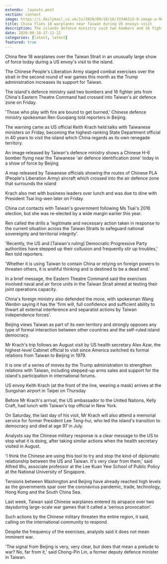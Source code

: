 ```yaml
---
extends: _layouts.post
section: content
image: https://i.dailymail.co.uk/1s/2020/09/18/16/33346312-0-image-a-90_1600442266142.jpg 
title: China flies 18 warplanes near Taiwan during US envoys visit 
description: The islands defence ministry said two bombers and 16 fighter jets from Chinas Eastern Theatre Command had crossed into Taiwans air defence zone on Friday. 
date: 2020-09-18-17-11-21 
categories: [latest, latest] 
featured: true 
--- 
```

China flew 18 warplanes over the Taiwan Strait in an unusually large show of force today during a US envoy's visit to the island.  

The Chinese People's Liberation Army staged combat exercises over the strait in the second round of war games this month as the Trump administration increases its support for Taiwan.      

The island's defence ministry said two bombers and 16 fighter jets from China's Eastern Theatre Command had crossed into Taiwan's air defence zone on Friday. 

'Those who play with fire are bound to get burned,' Chinese defence ministry spokesman Ren Guoqiang told reporters in Beijing.  

The warning came as US official Keith Krach held talks with Taiwanese ministers on Friday, becoming the highest-ranking State Department official in 40 years to visit the island which China regards as its own renegade territory. 

An image released by Taiwan's defence ministry shows a Chinese H-6 bomber flying near the Taiwanese 'air defence identification zone' today in a show of force by Beijing 

A map released by Taiwanese officials showing the routes of Chinese PLA (People's Liberation Army) aircraft which crossed into the air defence zone that surrounds the island 

Krach also met with business leaders over lunch and was due to dine with President Tsai Ing-wen later on Friday.

China cut contacts with Taiwan's government following Ms Tsai's 2016 election, but she was re-elected by a wide margin earlier this year. 

Ren called the drills a 'legitimate and necessary action taken in response to the current situation across the Taiwan Straits to safeguard national sovereignty and territorial integrity'.

'Recently, the US and [Taiwan's ruling] Democratic Progressive Party authorities have stepped up their collusion and frequently stir up troubles,' Ren told reporters. 

'Whether it is using Taiwan to contain China or relying on foreign powers to threaten others, it is wishful thinking and is destined to be a dead end.'

In a brief message, the Eastern Theatre Command said the exercises involved naval and air force units in the Taiwan Strait aimed at testing their joint operations capacity.

China's foreign ministry also defended the move, with spokesman Wang Wenbin saying it has the 'firm will, full confidence and sufficient ability to thwart all external interference and separatist actions by Taiwan independence forces'.

Beijing views Taiwan as part of its own territory and strongly opposes any type of formal interaction between other countries and the self-ruled island democracy.

Mr Krach's trip follows an August visit by US health secretary Alex Azar, the highest-level Cabinet official to visit since America switched its formal relations from Taiwan to Beijing in 1979.

It is one of a series of moves by the Trump administration to strengthen relations with Taiwan, including stepped-up arms sales and support for the island's participation in international forums.

US envoy Keith Krach (at the front of the line, wearing a mask) arrives at the Sungshan airport in Taipei on Thursday 

Before Mr Krach's arrival, the US ambassador to the United Nations, Kelly Craft, had lunch with Taiwan's top official in New York.

On Saturday, the last day of his visit, Mr Krach will also attend a memorial service for former President Lee Teng-hui, who led the island's transition to democracy and died at age 97 in July.

Analysts say the Chinese military response is a clear message to the US to stop what it is doing, after taking similar actions when the health secretary visited in August.

'I think the Chinese are using this tool to try and stop the kind-of diplomatic relationship between the US and Taiwan. It's very clear from them,' said Alfred Wu, associate professor at the Lee Kuan Yew School of Public Policy at the National University of Singapore.

Tensions between Washington and Beijing have already reached high levels as the governments spar over the coronavirus pandemic, trade, technology, Hong Kong and the South China Sea.

Last week, Taiwan said Chinese warplanes entered its airspace over two daysduring large-scale war games that it called a 'serious provocation'. 

Such actions by the Chinese military threaten the entire region, it said, calling on the international community to respond.

Despite the frequency of the exercises, analysts said it does not mean imminent war.

'The signal from Beijing is very, very clear, but does that mean a prelude to war? No, far from it,' said Chong-Pin Lin, a former deputy defence minister in Taiwan. 

